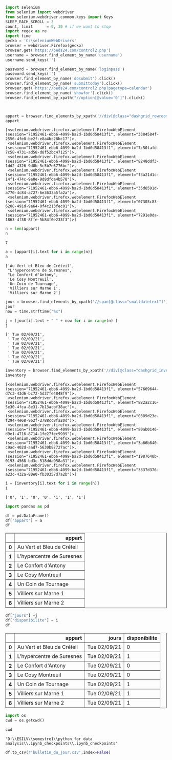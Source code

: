 ```python
import selenium
from selenium import webdriver
from selenium.webdriver.common.keys import Keys
SLEEP_EACH_SCROLL = 3
count, limit      = 0, 30 # if we want to stop
import regex as re
import time
gecko = 'C:\seleniumWebDrivers'
browser = webdriver.Firefox(gecko)
browser.get('https://beds24.com/control2.php')
username = browser.find_element_by_name('username')
username.send_keys('')

password = browser.find_element_by_name('loginpass')
password.send_keys('')
browser.find_element_by_name('dosubmit').click()
browser.find_element_by_name('submittoday').click()
browser.get('https://beds24.com/control2.php?pagetype=calendar')
browser.find_element_by_name('showfor').click()
browser.find_element_by_xpath("//option[@value='0']").click()




```


```python
appart = browser.find_elements_by_xpath('//div[@class="dashgrid_rowroomname"]')
appart
```




    [<selenium.webdriver.firefox.webelement.FirefoxWebElement (session="71952461-ebb6-4099-ba2d-1bd0d58413f1", element="3384584f-2556-4fe8-be2f-e8a4bc28bc17")>,
     <selenium.webdriver.firefox.webelement.FirefoxWebElement (session="71952461-ebb6-4099-ba2d-1bd0d58413f1", element="7c50fafd-7c58-4731-ad58-d8f52bc47125")>,
     <selenium.webdriver.firefox.webelement.FirefoxWebElement (session="71952461-ebb6-4099-ba2d-1bd0d58413f1", element="8248ddf3-1dd2-4326-9d0b-5c5b7e5776bc")>,
     <selenium.webdriver.firefox.webelement.FirefoxWebElement (session="71952461-ebb6-4099-ba2d-1bd0d58413f1", element="f3a21d1c-14f1-474c-9e0e-9d8dfda4b578")>,
     <selenium.webdriver.firefox.webelement.FirefoxWebElement (session="71952461-ebb6-4099-ba2d-1bd0d58413f1", element="35d8591d-a770-4c84-a727-6e3633a5fa2a")>,
     <selenium.webdriver.firefox.webelement.FirefoxWebElement (session="71952461-ebb6-4099-ba2d-1bd0d58413f1", element="07303c83-6208-491d-9a64-0f4c213fec01")>,
     <selenium.webdriver.firefox.webelement.FirefoxWebElement (session="71952461-ebb6-4099-ba2d-1bd0d58413f1", element="7291e0da-1863-4f38-8ffe-5b84f0e233f3")>]




```python
n = len(appart)
n
```




    7




```python
a = [appart[i].text for i in range(n)]
a
```




    ['Au Vert et Bleu de Créteil',
     "L'hypercentre de Suresnes",
     "Le Confort d'Antony",
     'Le Cosy Montreuil',
     'Un Coin de Tournage',
     'Villiers sur Marne 1',
     'Villiers sur Marne 2']




```python
jour = browser.find_elements_by_xpath('//span[@class="smalldatetext"]')
jour
now = time.strftime("%x")
```


```python
j = [jour[i].text + " " + now for i in range(n) ]
j
```




    [' Tue 02/09/21',
     ' Tue 02/09/21',
     ' Tue 02/09/21',
     ' Tue 02/09/21',
     ' Tue 02/09/21',
     ' Tue 02/09/21',
     ' Tue 02/09/21']




```python
inventory = browser.find_elements_by_xpath('//div[@class="dashgrid_inventory pointer" or @class="dashgrid_inventory_na pointer"]')
inventory

```




    [<selenium.webdriver.firefox.webelement.FirefoxWebElement (session="71952461-ebb6-4099-ba2d-1bd0d58413f1", element="57669644-d7c3-43d6-bc72-5d37fe4848f9")>,
     <selenium.webdriver.firefox.webelement.FirefoxWebElement (session="71952461-ebb6-4099-ba2d-1bd0d58413f1", element="882a2c16-5e30-4fca-8e31-7b13acbf38ac")>,
     <selenium.webdriver.firefox.webelement.FirefoxWebElement (session="71952461-ebb6-4099-ba2d-1bd0d58413f1", element="0389d23e-f294-4e68-962f-2788cc8fa20d")>,
     <selenium.webdriver.firefox.webelement.FirefoxWebElement (session="71952461-ebb6-4099-ba2d-1bd0d58413f1", element="80ab0146-d9e1-4716-8714-1fe27fec9999")>,
     <selenium.webdriver.firefox.webelement.FirefoxWebElement (session="71952461-ebb6-4099-ba2d-1bd0d58413f1", element="3a66b840-c9ad-402d-aad7-5630b87727ac")>,
     <selenium.webdriver.firefox.webelement.FirefoxWebElement (session="71952461-ebb6-4099-ba2d-1bd0d58413f1", element="1987640b-0193-4568-bd3c-518dda958a31")>,
     <selenium.webdriver.firefox.webelement.FirefoxWebElement (session="71952461-ebb6-4099-ba2d-1bd0d58413f1", element="3337d376-a23c-432a-80e0-fb30357d7a2b")>]




```python
i = [inventory[i].text for i in range(n)]
i
```




    ['0', '1', '0', '0', '1', '1', '1']




```python
import pandas as pd
```


```python
df = pd.DataFrame()
df['appart'] = a
df
```




<div>
<style scoped>
    .dataframe tbody tr th:only-of-type {
        vertical-align: middle;
    }

    .dataframe tbody tr th {
        vertical-align: top;
    }

    .dataframe thead th {
        text-align: right;
    }
</style>
<table border="1" class="dataframe">
  <thead>
    <tr style="text-align: right;">
      <th></th>
      <th>appart</th>
    </tr>
  </thead>
  <tbody>
    <tr>
      <th>0</th>
      <td>Au Vert et Bleu de Créteil</td>
    </tr>
    <tr>
      <th>1</th>
      <td>L'hypercentre de Suresnes</td>
    </tr>
    <tr>
      <th>2</th>
      <td>Le Confort d'Antony</td>
    </tr>
    <tr>
      <th>3</th>
      <td>Le Cosy Montreuil</td>
    </tr>
    <tr>
      <th>4</th>
      <td>Un Coin de Tournage</td>
    </tr>
    <tr>
      <th>5</th>
      <td>Villiers sur Marne 1</td>
    </tr>
    <tr>
      <th>6</th>
      <td>Villiers sur Marne 2</td>
    </tr>
  </tbody>
</table>
</div>




```python
df["jours"] =j
df["disponibilite"] = i
df
```




<div>
<style scoped>
    .dataframe tbody tr th:only-of-type {
        vertical-align: middle;
    }

    .dataframe tbody tr th {
        vertical-align: top;
    }

    .dataframe thead th {
        text-align: right;
    }
</style>
<table border="1" class="dataframe">
  <thead>
    <tr style="text-align: right;">
      <th></th>
      <th>appart</th>
      <th>jours</th>
      <th>disponibilite</th>
    </tr>
  </thead>
  <tbody>
    <tr>
      <th>0</th>
      <td>Au Vert et Bleu de Créteil</td>
      <td>Tue 02/09/21</td>
      <td>0</td>
    </tr>
    <tr>
      <th>1</th>
      <td>L'hypercentre de Suresnes</td>
      <td>Tue 02/09/21</td>
      <td>1</td>
    </tr>
    <tr>
      <th>2</th>
      <td>Le Confort d'Antony</td>
      <td>Tue 02/09/21</td>
      <td>0</td>
    </tr>
    <tr>
      <th>3</th>
      <td>Le Cosy Montreuil</td>
      <td>Tue 02/09/21</td>
      <td>0</td>
    </tr>
    <tr>
      <th>4</th>
      <td>Un Coin de Tournage</td>
      <td>Tue 02/09/21</td>
      <td>1</td>
    </tr>
    <tr>
      <th>5</th>
      <td>Villiers sur Marne 1</td>
      <td>Tue 02/09/21</td>
      <td>1</td>
    </tr>
    <tr>
      <th>6</th>
      <td>Villiers sur Marne 2</td>
      <td>Tue 02/09/21</td>
      <td>1</td>
    </tr>
  </tbody>
</table>
</div>




```python
import os
cwd = os.getcwd()
```


```python
cwd
```




    'D:\\ESILV\\semestre1\\python for data analysis\\.ipynb_checkpoints\\.ipynb_checkpoints'




```python
df.to_csv(r'bulletin_du_jour.csv',index=False)
```


```python

```
